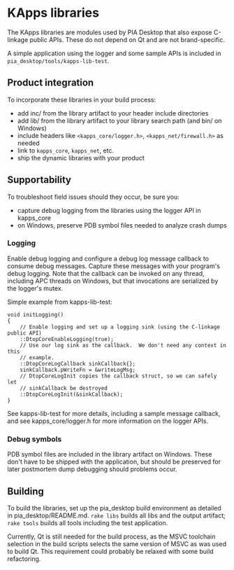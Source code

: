 # KApps libraries

The KApps libraries are modules used by PIA Desktop that also expose C-linkage public APIs.  These do not depend on Qt and are not brand-specific.

A simple application using the logger and some sample APIs is included in `pia_desktop/tools/kapps-lib-test`.

## Product integration

To incorporate these libraries in your build process:

* add inc/ from the library artifact to your header include directories
* add lib/ from the library artifact to your library search path (and bin/ on Windows)
* include headers like `<kapps_core/logger.h>`, `<kapps_net/firewall.h>` as needed
* link to `kapps_core`, `kapps_net`, etc.
* ship the dynamic libraries with your product

## Supportability

To troubleshoot field issues should they occur, be sure you:

* capture debug logging from the libraries using the logger API in kapps_core
* on Windows, preserve PDB symbol files needed to analyze crash dumps

### Logging

Enable debug logging and configure a debug log message callback to consume debug messages.  Capture these messages with your program's debug logging.  Note that the callback can be invoked on any thread, including APC threads on Windows, but that invocations are serialized by the logger's mutex.

Simple example from kapps-lib-test:

```
void initLogging()
{
    // Enable logging and set up a logging sink (using the C-linkage public API)
    ::DtopCoreEnableLogging(true);
    // Use our log sink as the callback.  We don't need any context in this
    // example.
    ::DtopCoreLogCallback sinkCallback{};
    sinkCallback.pWriteFn = &writeLogMsg;
    // DtopCoreLogInit copies the callback struct, so we can safely let
    // sinkCallback be destroyed
    ::DtopCoreLogInit(&sinkCallback);
}
```

See kapps-lib-test for more details, including a sample message callback, and see kapps_core/logger.h for more information on the logger APIs.

### Debug symbols

PDB symbol files are included in the library artifact on Windows.  These don't have to be shipped with the application, but should be preserved for later postmortem dump debugging should problems occur.

## Building

To build the libraries, set up the pia_desktop build environment as detailed in pia_desktop/README.md.  `rake libs` builds all libs and the output artifact; `rake tools` builds all tools including the test application.

Currently, Qt is still needed for the build process, as the MSVC toolchain selection in the build scripts selects the same version of MSVC as was used to build Qt.  This requirement could probably be relaxed with some build refactoring.
